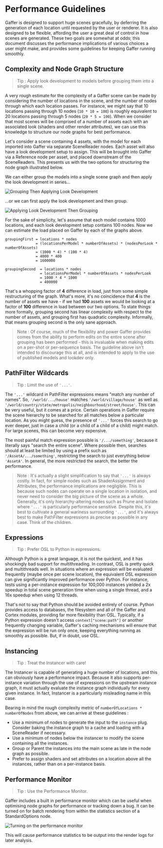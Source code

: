 Performance Guidelines
======================

Gaffer is designed to support huge scenes gracefully, by deferring the generation of each location  until requested by the user or renderer. It is also designed to be flexible, affording the user a great deal of control in how scenes are generated. These two goals are somewhat at odds; this document discusses the performance implications of various choices a user might make, and provides some guidelines for keeping Gaffer running smoothly.

Complexity and Node Graph Structure
-----------------------------------

> Tip : Apply look development to models before grouping them into a single scene.

A very rough estimate for the complexity of a Gaffer scene can be made by considering the number of locations in the scene, and the number of nodes through which each location passes. For instance, we might say that 10 locations passing through 10 nodes (`10 * 10 = 100`) is roughly equivalent to 20 locations passing through 5 nodes (`20 * 5 = 100`). When we consider that most scenes will be comprised of a number of assets each with an associated look (shaders and other render attributes), we can use this knowledge to structure our node graphs for best performance.

Let's consider a scene containing 4 assets, with the model for each imported into Gaffer via separate SceneReader nodes. Each asset will also have a look development setup to assign. This will be brought into Gaffer via a Reference node per asset, and placed downstream of the SceneReaders. This presents us with the two options for structuring the node graph illustrated below.

We can either group the models into a single scene graph and then apply the look development in series...

![Grouping Then Applying Look Development](images/groupFirst.png)

...or we can first apply the look development and then group.

![Applying Look Development Then Grouping](images/groupSecond.png)

For the sake of simplicity, let's assume that each model contains 1000 locations, and each look development setup contains 100 nodes. Now we can estimate the load placed on Gaffer by each of the graphs above.

```
groupingFirst = locations * nodes
              = (locationsPerModel * numberOfAssets) * (nodesPerLook * numberOfAssets)
              = (1000 * 4) * (100 * 4)
              = 4000 * 400
              = 1600000

groupingSecond  = locations * nodes
                = locationsPerModel * numberOfAssets * nodesPerLook
                = 1000 * 4 * 1000
                = 400000
```

That's a whopping factor of **4** difference in load, just from some simple restructuring of the graph. What's more, it's no coincidence that **4** is the number of assets we have - if we had **100** assets we would be looking at a factor of **100** difference in load between our two options. To state things more formally, grouping second has linear complexity with respect to the number of assets, and grouping first has quadratic complexity. Informally, that means grouping second is the only sane approach.

> Note : Of course, much of the flexibility and power Gaffer provides comes from the ability to perform
  edits on the entire scene after grouping has been performed - this is invaluable when making edits on a per-shot or per-sequence basis. The guideline above isn't intended to discourage this at all, and is
  intended to apply to the use of published models and lookdev only.

PathFilter Wildcards
--------------------

> Tip : Limit the use of `'...'`.

The `'...'` wildcard in PathFilter expressions means "match any number of names". So, `'/world/.../house'` matches `'/world/village/house'` as well as `'/world/country/state/metropolis/neighbourhood/street/house'`. This can be very useful, but it comes at a price. Certain operations in Gaffer require the scene hierarchy to be searched for all matches below a particular location. As you might guess, the presence of `'...'` forces this search to go ever deeper, just in case a child (or a child of a child of a child) might match. For large scenes, this can become very expensive.

The most painful match expression possible is `'/.../something'`, because it literally says "search the entire scene". Where possible then, searches should at least be limited by using a prefix such as `'/AssetA/.../something'`, restricting the search to just everything below `'AssetA'`. In general, the more restricted the search, the better the performance.

> Note : It's actually a slight simplification to say that `'...'` is always costly. In fact, for
  simple nodes such as ShaderAssignment and Attributes, the performance implications are negligible.
  This is because such nodes can operate on a single location in isolation, and never need to consider
  the big picture of the scene as a whole. Generally, it's only hierarchy-altering nodes such as Prune
  and Isolate where `'...'` is particularly performance sensitive. Despite this, it's best to cultivate a general wariness surrounding `'...'`, and it's always best to make PathFilter expressions as precise as possible in any case. Think of the children.

Expressions
-----------

> Tip : Prefer OSL to Python in expressions.

Although Python is a great language, it is not the quickest, and it has shockingly bad support for multithreading. In contrast, OSL is pretty quick and multithreads well. In situations where an expression will be evaluated frequently (maybe once per scene location), the equivalent OSL expression can give significantly improved performance over Python. For instance, tests using a per-instance expression for 100,000 instances yielded a 2x speedup in total scene generation time when using a single thread, and a 16x speedup when using 12 threads.

That's not to say that Python should be avoided entirely of course. Python provides access to databases, the filesystem and all of the Gaffer and Cortex modules, providing far more flexibility than OSL. Typically, if a Python expression doesn't access `context["scene:path"]` or another frequently changing variable, Gaffer's caching mechanisms will ensure that the expression will be run only once, keeping everything running as smoothly as possible. But, if in doubt, use OSL.

Instancing
----------

> Tip : Treat the Instancer with care!

The Instancer is capable of generating a huge number of locations, and this can obviously have a performance impact. Because it also supports per-instance variation through the use of expressions on the upstream instance graph, it must actually evaluate the instance graph individually for every given instance. In fact, Instancer is a particularly misleading name in this case.

Bearing in mind the rough complexity metric of `numberOfLocations * numberOfNodes` from above, we can arrive at these guidelines :

- Use a minimum of nodes to generate the input to the `instance` plug. Consider baking the instance graph to a cache and loading with a SceneReader if necessary.
- Use a minimum of nodes below the instancer to modify the scene containing all the instances.
- Group or Parent the instances into the main scene as late in the node graph as possible.
- Prefer to assign shaders and set attributes on a location above all the instances, rather than on a per-instance basis.

Performance Monitor
-------------------

> Tip : Use the Performance Monitor.

Gaffer includes a built in performance monitor which can be useful when optimising node graphs for performance or tracking down a bug. It can be turned on for batch rendering from within the statistics section of a StandardOptions node.

![Turning on the performance monitor](images/performanceMonitor.png)

This will cause performance statistics to be output into the render logs for later analysis.
